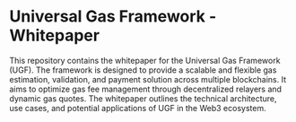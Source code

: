 # Universal Gas Framework - Whitepaper
This repository contains the whitepaper for the Universal Gas Framework (UGF). The framework is designed to provide a scalable and flexible gas estimation, validation, and payment solution across multiple blockchains. It aims to optimize gas fee management through decentralized relayers and dynamic gas quotes. The whitepaper outlines the technical architecture, use cases, and potential applications of UGF in the Web3 ecosystem.
